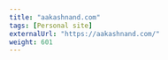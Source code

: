```yaml
---
title: "aakashnand.com"
tags: [Personal site]
externalUrl: "https://aakashnand.com/"
weight: 601
---
```

